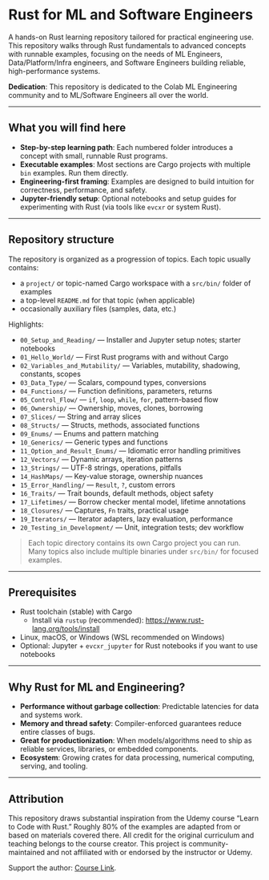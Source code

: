 # Rust for ML and Software Engineers

A hands-on Rust learning repository tailored for practical engineering use. This repository walks through Rust fundamentals to advanced concepts with runnable examples, focusing on the needs of ML Engineers, Data/Platform/Infra engineers, and Software Engineers building reliable, high-performance systems.

**Dedication**: This repository is dedicated to the Colab ML Engineering community and to ML/Software Engineers all over the world.

---

## What you will find here

- **Step-by-step learning path**: Each numbered folder introduces a concept with small, runnable Rust programs.
- **Executable examples**: Most sections are Cargo projects with multiple `bin` examples. Run them directly.
- **Engineering-first framing**: Examples are designed to build intuition for correctness, performance, and safety.
- **Jupyter-friendly setup**: Optional notebooks and setup guides for experimenting with Rust (via tools like `evcxr` or system Rust).

---

## Repository structure

The repository is organized as a progression of topics. Each topic usually contains:
- a `project/` or topic-named Cargo workspace with a `src/bin/` folder of examples
- a top-level `README.md` for that topic (when applicable)
- occasionally auxiliary files (samples, data, etc.)

Highlights:
- `00_Setup_and_Reading/` — Installer and Jupyter setup notes; starter notebooks
- `01_Hello_World/` — First Rust programs with and without Cargo
- `02_Variables_and_Mutability/` — Variables, mutability, shadowing, constants, scopes
- `03_Data_Type/` — Scalars, compound types, conversions
- `04_Functions/` — Function definitions, parameters, returns
- `05_Control_Flow/` — `if`, `loop`, `while`, `for`, pattern-based flow
- `06_Ownership/` — Ownership, moves, clones, borrowing
- `07_Slices/` — String and array slices
- `08_Structs/` — Structs, methods, associated functions
- `09_Enums/` — Enums and pattern matching
- `10_Generics/` — Generic types and functions
- `11_Option_and_Result_Enums/` — Idiomatic error handling primitives
- `12_Vectors/` — Dynamic arrays, iteration patterns
- `13_Strings/` — UTF-8 strings, operations, pitfalls
- `14_HashMaps/` — Key-value storage, ownership nuances
- `15_Error_Handling/` — `Result`, `?`, custom errors
- `16_Traits/` — Trait bounds, default methods, object safety
- `17_Lifetimes/` — Borrow checker mental model, lifetime annotations
- `18_Closures/` — Captures, `Fn` traits, practical usage
- `19_Iterators/` — Iterator adapters, lazy evaluation, performance
- `20_Testing_in_Development/` — Unit, integration tests; dev workflow

> Each topic directory contains its own Cargo project you can run. Many topics also include multiple binaries under `src/bin/` for focused examples.

---

## Prerequisites

- Rust toolchain (stable) with Cargo
  - Install via `rustup` (recommended): https://www.rust-lang.org/tools/install
- Linux, macOS, or Windows (WSL recommended on Windows)
- Optional: Jupyter + `evcxr_jupyter` for Rust notebooks if you want to use notebooks

---

## Why Rust for ML and Engineering?

- **Performance without garbage collection**: Predictable latencies for data and systems work.
- **Memory and thread safety**: Compiler-enforced guarantees reduce entire classes of bugs.
- **Great for productionization**: When models/algorithms need to ship as reliable services, libraries, or embedded components.
- **Ecosystem**: Growing crates for data processing, numerical computing, serving, and tooling.

---

## Attribution

This repository draws substantial inspiration from the Udemy course “Learn to Code with Rust.” Roughly 80% of the examples are adapted from or based on materials covered there. All credit for the original curriculum and teaching belongs to the course creator. This project is community-maintained and not affiliated with or endorsed by the instructor or Udemy.

Support the author: [Course Link](https://www.udemy.com/share/10cbdb3@9L0E3vbcETIkgLogGfcI5loc0Z6monuOsNCkX6Hz3Uckd2a2AEJlQnPhAwhJqtJyYw==/).
